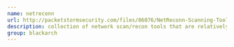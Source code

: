 ```yaml
---
name: netreconn
url: http://packetstormsecurity.com/files/86076/NetReconn-Scanning-Tool-Collection-1.76.html
description: collection of network scan/recon tools that are relatively small compared to their larger cousins. URL : http://packetstormsecurity.com/files/86076/NetReconn-Scanning-Tool-Collection-1.76.html Groups : blackarch blackarch-networking blackarch-recon blackarch-scanner
group: blackarch
---
```

